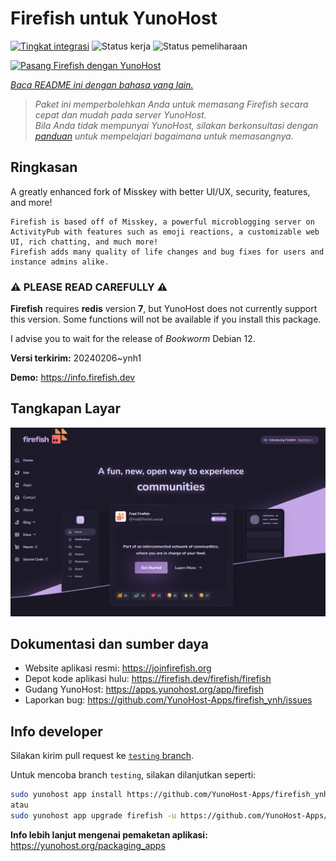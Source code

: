 <!--
N.B.: README ini dibuat secara otomatis oleh <https://github.com/YunoHost/apps/tree/master/tools/readme_generator>
Ini TIDAK boleh diedit dengan tangan.
-->

# Firefish untuk YunoHost

[![Tingkat integrasi](https://apps.yunohost.org/badge/integration/firefish)](https://ci-apps.yunohost.org/ci/apps/firefish/)
![Status kerja](https://apps.yunohost.org/badge/state/firefish)
![Status pemeliharaan](https://apps.yunohost.org/badge/maintained/firefish)

[![Pasang Firefish dengan YunoHost](https://install-app.yunohost.org/install-with-yunohost.svg)](https://install-app.yunohost.org/?app=firefish)

*[Baca README ini dengan bahasa yang lain.](./ALL_README.md)*

> *Paket ini memperbolehkan Anda untuk memasang Firefish secara cepat dan mudah pada server YunoHost.*  
> *Bila Anda tidak mempunyai YunoHost, silakan berkonsultasi dengan [panduan](https://yunohost.org/install) untuk mempelajari bagaimana untuk memasangnya.*

## Ringkasan


A greatly enhanced fork of Misskey with better UI/UX, security, features, and more!


    Firefish is based off of Misskey, a powerful microblogging server on ActivityPub with features such as emoji reactions, a customizable web UI, rich chatting, and much more!
    Firefish adds many quality of life changes and bug fixes for users and instance admins alike.

### ⚠️ PLEASE READ CAREFULLY ⚠️

**Firefish** requires **redis** version **7**, but YunoHost does not currently support this version.
Some functions will not be available if you install this package.

I advise you to wait for the release of _Bookworm_ Debian 12.

**Versi terkirim:** 20240206~ynh1

**Demo:** <https://info.firefish.dev>

## Tangkapan Layar

![Tangkapan Layar pada Firefish](./doc/screenshots/screenshot-firefish.png)

## Dokumentasi dan sumber daya

- Website aplikasi resmi: <https://joinfirefish.org>
- Depot kode aplikasi hulu: <https://firefish.dev/firefish/firefish>
- Gudang YunoHost: <https://apps.yunohost.org/app/firefish>
- Laporkan bug: <https://github.com/YunoHost-Apps/firefish_ynh/issues>

## Info developer

Silakan kirim pull request ke [`testing` branch](https://github.com/YunoHost-Apps/firefish_ynh/tree/testing).

Untuk mencoba branch `testing`, silakan dilanjutkan seperti:

```bash
sudo yunohost app install https://github.com/YunoHost-Apps/firefish_ynh/tree/testing --debug
atau
sudo yunohost app upgrade firefish -u https://github.com/YunoHost-Apps/firefish_ynh/tree/testing --debug
```

**Info lebih lanjut mengenai pemaketan aplikasi:** <https://yunohost.org/packaging_apps>
